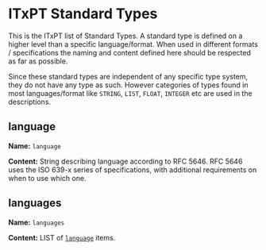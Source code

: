 # ITxPT Standard Types

This is the ITxPT list of Standard Types. A standard type is defined on a higher level than a specific language/format. When used in different formats / specifications the naming and content defined here should be respected as far as possible. 

Since these standard types are independent of any specific type system, they do not have any type as such. However categories of types found in most languages/format like `STRING`, `LIST`, `FLOAT`, `INTEGER` etc are used in the descriptions. 

## language

**Name:** `language`

**Content:** String describing language according to RFC 5646. RFC 5646 uses the ISO 639-x series of specifications, with additional requirements on when to use which one.  

## languages

**Name:** `languages`

**Content:** LIST of [`language`](#language) items. 
